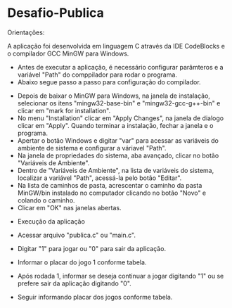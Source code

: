 # Desafio-Publica

Orientações:

A aplicação foi desenvolvida em linguagem C através da IDE CodeBlocks e o compilador GCC MinGW para Windows.

* Antes de executar a aplicação, é necessário configurar parâmteros e a variável "Path" do comppilador para rodar o programa.
* Abaixo segue passo a passo para configuração do compilador.

- Depois de baixar o MinGW para Windows, na janela de instalação, selecionar os itens "mingw32-base-bin" e "mingw32-gcc-g++-bin" e clicar em "mark for installation".
- No menu "Installation" clicar em "Apply Changes", na janela de dialogo clicar em "Apply". Quando terminar a instalação, fechar a janela e o programa.
- Apertar o botão Windows e digitar "var" para acessar as variáveis do ambiente de sistema e configurar a váriavel "Path".
- Na janela de propriedades do sistema, aba avançado, clicar no botão "Variáveis de Ambiente". 
- Dentro de "Variáveis de Ambiente", na lista de variáveis do sistema, localizar a variável "Path", acessá-la pelo botão "Editar".
- Na lista de caminhos de pasta, acrescentar o caminho da pasta MinGW/bin instalado no computador clicando no botão "Novo" e colando o caminho. 
- Clicar em "OK" nas janelas abertas.


* Execução da aplicação

- Acessar arquivo "publica.c" ou "main.c".

- Digitar "1" para jogar ou "0" para sair da aplicação.

- Informar o placar do jogo 1 conforme tabela.
- Após rodada 1, informar se deseja continuar a jogar digitando "1" ou se prefere sair da aplicação digitando "0".
- Seguir informando placar dos jogos conforme tabela.
  
